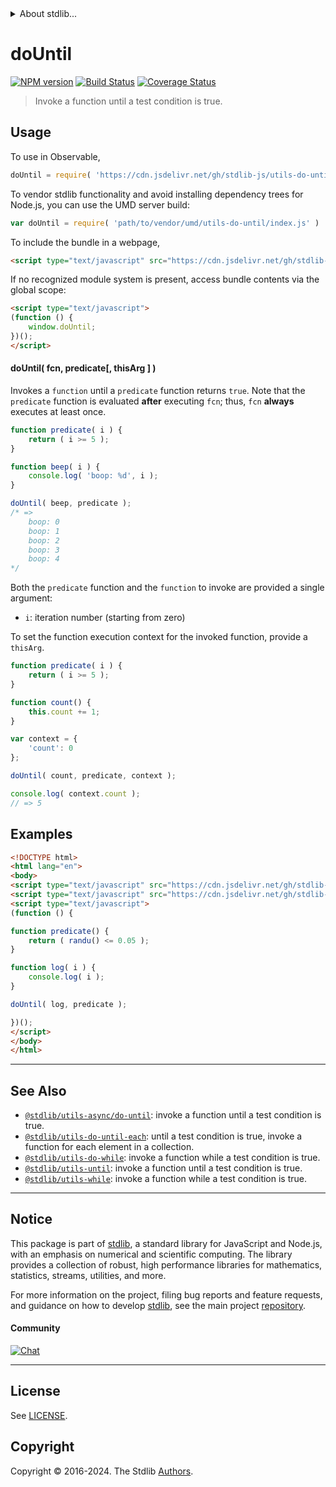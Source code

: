 <!--

@license Apache-2.0

Copyright (c) 2018 The Stdlib Authors.

Licensed under the Apache License, Version 2.0 (the "License");
you may not use this file except in compliance with the License.
You may obtain a copy of the License at

   http://www.apache.org/licenses/LICENSE-2.0

Unless required by applicable law or agreed to in writing, software
distributed under the License is distributed on an "AS IS" BASIS,
WITHOUT WARRANTIES OR CONDITIONS OF ANY KIND, either express or implied.
See the License for the specific language governing permissions and
limitations under the License.

-->


<details>
  <summary>
    About stdlib...
  </summary>
  <p>We believe in a future in which the web is a preferred environment for numerical computation. To help realize this future, we've built stdlib. stdlib is a standard library, with an emphasis on numerical and scientific computation, written in JavaScript (and C) for execution in browsers and in Node.js.</p>
  <p>The library is fully decomposable, being architected in such a way that you can swap out and mix and match APIs and functionality to cater to your exact preferences and use cases.</p>
  <p>When you use stdlib, you can be absolutely certain that you are using the most thorough, rigorous, well-written, studied, documented, tested, measured, and high-quality code out there.</p>
  <p>To join us in bringing numerical computing to the web, get started by checking us out on <a href="https://github.com/stdlib-js/stdlib">GitHub</a>, and please consider <a href="https://opencollective.com/stdlib">financially supporting stdlib</a>. We greatly appreciate your continued support!</p>
</details>

# doUntil

[![NPM version][npm-image]][npm-url] [![Build Status][test-image]][test-url] [![Coverage Status][coverage-image]][coverage-url] <!-- [![dependencies][dependencies-image]][dependencies-url] -->

> Invoke a function until a test condition is true.

<!-- Section to include introductory text. Make sure to keep an empty line after the intro `section` element and another before the `/section` close. -->

<section class="intro">

</section>

<!-- /.intro -->

<!-- Package usage documentation. -->



<section class="usage">

## Usage

To use in Observable,

```javascript
doUntil = require( 'https://cdn.jsdelivr.net/gh/stdlib-js/utils-do-until@umd/browser.js' )
```

To vendor stdlib functionality and avoid installing dependency trees for Node.js, you can use the UMD server build:

```javascript
var doUntil = require( 'path/to/vendor/umd/utils-do-until/index.js' )
```

To include the bundle in a webpage,

```html
<script type="text/javascript" src="https://cdn.jsdelivr.net/gh/stdlib-js/utils-do-until@umd/browser.js"></script>
```

If no recognized module system is present, access bundle contents via the global scope:

```html
<script type="text/javascript">
(function () {
    window.doUntil;
})();
</script>
```

#### doUntil( fcn, predicate\[, thisArg ] )

Invokes a `function` until a `predicate` function returns `true`. Note that the `predicate` function is evaluated **after** executing `fcn`; thus, `fcn` **always** executes at least once.

```javascript
function predicate( i ) {
    return ( i >= 5 );
}

function beep( i ) {
    console.log( 'boop: %d', i );
}

doUntil( beep, predicate );
/* =>
    boop: 0
    boop: 1
    boop: 2
    boop: 3
    boop: 4
*/
```

Both the `predicate` function and the `function` to invoke are provided a single argument:

-   `i`: iteration number (starting from zero)

To set the function execution context for the invoked function, provide a `thisArg`.

```javascript
function predicate( i ) {
    return ( i >= 5 );
}

function count() {
    this.count += 1;
}

var context = {
    'count': 0
};

doUntil( count, predicate, context );

console.log( context.count );
// => 5
```

</section>

<!-- /.usage -->

<!-- Package usage notes. Make sure to keep an empty line after the `section` element and another before the `/section` close. -->

<section class="notes">

</section>

<!-- /.notes -->

<!-- Package usage examples. -->

<section class="examples">

## Examples

<!-- eslint no-undef: "error" -->

```html
<!DOCTYPE html>
<html lang="en">
<body>
<script type="text/javascript" src="https://cdn.jsdelivr.net/gh/stdlib-js/random-base-randu@umd/browser.js"></script>
<script type="text/javascript" src="https://cdn.jsdelivr.net/gh/stdlib-js/utils-do-until@umd/browser.js"></script>
<script type="text/javascript">
(function () {

function predicate() {
    return ( randu() <= 0.05 );
}

function log( i ) {
    console.log( i );
}

doUntil( log, predicate );

})();
</script>
</body>
</html>
```

</section>

<!-- /.examples -->

<!-- Section to include cited references. If references are included, add a horizontal rule *before* the section. Make sure to keep an empty line after the `section` element and another before the `/section` close. -->

<section class="references">

</section>

<!-- /.references -->

<!-- Section for related `stdlib` packages. Do not manually edit this section, as it is automatically populated. -->

<section class="related">

* * *

## See Also

-   <span class="package-name">[`@stdlib/utils-async/do-until`][@stdlib/utils/async/do-until]</span><span class="delimiter">: </span><span class="description">invoke a function until a test condition is true.</span>
-   <span class="package-name">[`@stdlib/utils-do-until-each`][@stdlib/utils/do-until-each]</span><span class="delimiter">: </span><span class="description">until a test condition is true, invoke a function for each element in a collection.</span>
-   <span class="package-name">[`@stdlib/utils-do-while`][@stdlib/utils/do-while]</span><span class="delimiter">: </span><span class="description">invoke a function while a test condition is true.</span>
-   <span class="package-name">[`@stdlib/utils-until`][@stdlib/utils/until]</span><span class="delimiter">: </span><span class="description">invoke a function until a test condition is true.</span>
-   <span class="package-name">[`@stdlib/utils-while`][@stdlib/utils/while]</span><span class="delimiter">: </span><span class="description">invoke a function while a test condition is true.</span>

</section>

<!-- /.related -->

<!-- Section for all links. Make sure to keep an empty line after the `section` element and another before the `/section` close. -->


<section class="main-repo" >

* * *

## Notice

This package is part of [stdlib][stdlib], a standard library for JavaScript and Node.js, with an emphasis on numerical and scientific computing. The library provides a collection of robust, high performance libraries for mathematics, statistics, streams, utilities, and more.

For more information on the project, filing bug reports and feature requests, and guidance on how to develop [stdlib][stdlib], see the main project [repository][stdlib].

#### Community

[![Chat][chat-image]][chat-url]

---

## License

See [LICENSE][stdlib-license].


## Copyright

Copyright &copy; 2016-2024. The Stdlib [Authors][stdlib-authors].

</section>

<!-- /.stdlib -->

<!-- Section for all links. Make sure to keep an empty line after the `section` element and another before the `/section` close. -->

<section class="links">

[npm-image]: http://img.shields.io/npm/v/@stdlib/utils-do-until.svg
[npm-url]: https://npmjs.org/package/@stdlib/utils-do-until

[test-image]: https://github.com/stdlib-js/utils-do-until/actions/workflows/test.yml/badge.svg?branch=v0.2.0
[test-url]: https://github.com/stdlib-js/utils-do-until/actions/workflows/test.yml?query=branch:v0.2.0

[coverage-image]: https://img.shields.io/codecov/c/github/stdlib-js/utils-do-until/main.svg
[coverage-url]: https://codecov.io/github/stdlib-js/utils-do-until?branch=main

<!--

[dependencies-image]: https://img.shields.io/david/stdlib-js/utils-do-until.svg
[dependencies-url]: https://david-dm.org/stdlib-js/utils-do-until/main

-->

[chat-image]: https://img.shields.io/gitter/room/stdlib-js/stdlib.svg
[chat-url]: https://app.gitter.im/#/room/#stdlib-js_stdlib:gitter.im

[stdlib]: https://github.com/stdlib-js/stdlib

[stdlib-authors]: https://github.com/stdlib-js/stdlib/graphs/contributors

[umd]: https://github.com/umdjs/umd
[es-module]: https://developer.mozilla.org/en-US/docs/Web/JavaScript/Guide/Modules

[deno-url]: https://github.com/stdlib-js/utils-do-until/tree/deno
[deno-readme]: https://github.com/stdlib-js/utils-do-until/blob/deno/README.md
[umd-url]: https://github.com/stdlib-js/utils-do-until/tree/umd
[umd-readme]: https://github.com/stdlib-js/utils-do-until/blob/umd/README.md
[esm-url]: https://github.com/stdlib-js/utils-do-until/tree/esm
[esm-readme]: https://github.com/stdlib-js/utils-do-until/blob/esm/README.md
[branches-url]: https://github.com/stdlib-js/utils-do-until/blob/main/branches.md

[stdlib-license]: https://raw.githubusercontent.com/stdlib-js/utils-do-until/main/LICENSE

<!-- <related-links> -->

[@stdlib/utils/async/do-until]: https://github.com/stdlib-js/utils-async-do-until/tree/umd

[@stdlib/utils/do-until-each]: https://github.com/stdlib-js/utils-do-until-each/tree/umd

[@stdlib/utils/do-while]: https://github.com/stdlib-js/utils-do-while/tree/umd

[@stdlib/utils/until]: https://github.com/stdlib-js/utils-until/tree/umd

[@stdlib/utils/while]: https://github.com/stdlib-js/utils-while/tree/umd

<!-- </related-links> -->

</section>

<!-- /.links -->
